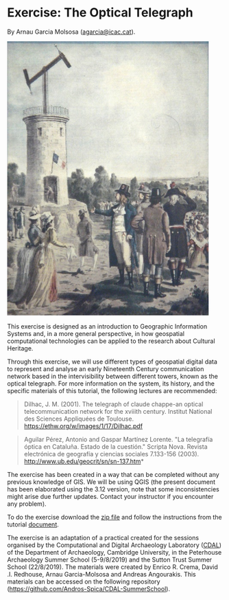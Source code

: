 # Exercise: The Optical Telegraph

By Arnau Garcia Molsosa (agarcia@icac.cat). 

![](telegraph1.png)

This exercise is designed as an introduction to Geographic Information Systems and, in a more general perspective, in how geospatial computational technologies can be applied to the research about Cultural Heritage. 

Through this exercise, we will use different types of geospatial digital data to represent and analyse an early Nineteenth Century communication network based in the intervisibility between different towers, known as the optical telegraph. For more information on the system, its history, and the specific materials of this tutorial, the following lectures are recommended:

> Dilhac, J. M. (2001). The telegraph of claude chappe-an optical telecommunication network for the xviiith century. Institut National des Sciences Appliquées de Toulouse. https://ethw.org/w/images/1/17/Dilhac.pdf

> Aguilar Pérez, Antonio and Gaspar Martínez Lorente. "La telegrafía óptica en Cataluña. Estado de la cuestión." Scripta Nova. Revista electrónica de geografía y ciencias sociales 7.133-156 (2003). http://www.ub.edu/geocrit/sn/sn-137.htm*

The exercise has been created in a way that can be completed without any previous knowledge of GIS. We will be using QGIS (the present document has been elaborated using the 3.12 version, note that some inconsistencies might arise due further updates. Contact your instructor if you encounter any problem).

To do the exercise download the [zip file](optical_telegraph_files.zip) and follow the instructions from the tutorial [document](exercici_telegraf_tutorial.pdf).

The exercise is an adaptation of a practical created for the sessions organised by the Computational and Digital Archaeology Laboratory ([CDAL](https://www.arch.cam.ac.uk/research/laboratories/cdal)) of the Department of Archaeology, Cambridge University, in the Peterhouse Archaeology Summer School (5-9/8/2019) and the Sutton Trust Summer School (22/8/2019). The materials were created by Enrico R. Crema, David .I. Redhouse, Arnau Garcia-Molsosa and Andreas Angourakis. This materials can be accessed on the following repository (https://github.com/Andros-Spica/CDAL-SummerSchool).

